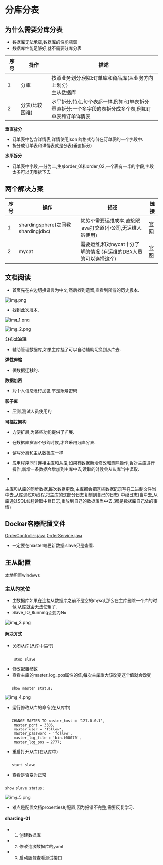 # 分库分表

## 为什么需要分库分表

* 数据库无法承载,数据库的性能瓶颈
* 数据库性能足够好,就不需要分库分表

| 序号 | 操作       | 描述                                                         |
|----|----------|------------------------------------------------------------|
| 1  | 分库       | 按照业务划分,例如:订单库和商品库(从业务方向上划分)<br> 主从数据库                      |
| 2  | 分表(比较困难) | 水平拆分,特点,每个表都一样,例如:订单表拆分<br> 垂直拆分:一个多字段的表拆分成多个表,例如订单表和订单详情表 |

**垂直拆分**

* 订单表中包含详情表,详情使用json 的格式存储在订单表的一个字段中.
* 拆分成订单表和详情表就是分表(垂直拆分)

**水平拆分**

* 订单表中字段,一分为二,生成order_01和order_02,一个表有一半的字段,字段太多可以无限拆下去.

## 两个解决方案

| 序号 | 操作                              | 描述                                     | 链接                                       |
|----|---------------------------------|----------------------------------------|------------------------------------------|
| 1  | shardingsphere(之间教shardingjdbc) | 优势不需要运维成本,直接跟java打交道(小公司,无运维人员使用)      | [官网](https://shardingsphere.apache.org/) |
| 2  | mycat                           | 需要运维,和对mycat十分了解的情况 (有运维的DBA人员的可以选择这个) | [官网](http://www.mycat.org.cn/)           |

## 文档阅读

* 首页先在右边切换语言为中文,然后找到遗留,查看到所有的历史版本.

![img.png](img.png)

* 找到此次版本.

![img_1.png](img_1.png)

![img_2.png](img_2.png)

**分布式治理**

* 辅助管理数据库,如果主库挂了可以自动辅助切换到从库去.

**弹性伸缩**

* 做数据迁移的.

**数据加密**

* 对个人信息进行加密,不是账号密码

**影子库**

* 压测,测试人员使用的

**可插拔架构**

* 方便扩展,为某些功能提供了扩展.

* 在数据库资源不够的时候,才会采用分库分表.

* 读写分离和主从数据库一样

* 应用程序同时连接主库和从库,如果有数据新增修改和删除操作,会对主库进行操作,新增一条数据会增加到主库中去,读取的时候会从从库当中读取.
*

主库和从库的同步数据,每次数据更改,主库都会把这些数据记录写在二进制文件当中去,从库通过IO线程,把主库的这部分日志复制到自己的日志(
中继日志)当中去,从库通过SQL线程读取中继日志,重放到自己的数据库当中去.(都是数据库自己做的事情)

## Docker容器配置文件

[OrderController.java](distributed-sharding-02%2Fsrc%2Fmain%2Fjava%2Fcom%2Fgrandfather%2Fwww%2FOrderController.java)
[OrderService.java](distributed-sharding-02%2Fsrc%2Fmain%2Fjava%2Fcom%2Fgrandfather%2Fwww%2FOrderService.java)

* 一定要在master端更新数据,slave只是查看.

## 主从配置

[本地配置windows](./windows的主从配置.html)

### 主从的坑位

* 主数据库如果在连接从数据库之前不是空的mysql,那么在主库删除一个库的时候,从库就会无法使用了.
* Slave_IO_Running会变为No

![img_3.png](img_3.png)

#### 解决方式

* 关闭从库(从库中运行)

```

    stop slave

```

* 修改配置参数
* 查看主库的master_log_pos属性的值,每次主库重大该改变这个值就会改变

```

   show master status;

```

![img_4.png](img_4.png)

* 运行修改从库的命令(在从库中)

```

   CHANGE MASTER TO master_host = '127.0.0.1',
    master_port = 3306,
    master_user = 'follow',
    master_password = 'follow',
    master_log_file = 'bin.000070',
    master_log_pos = 2777;

```

* 重启打开从库(在从库中)

```

   start slave

```

* 查看是否变为正常

```

show slave status;

```

![img_5.png](img_5.png)

* 难点是配置文档properties的配置,因为报错不完整,需要反复学习.

#### sharding-01

*
    1. 创建数据库
*
    2. 修改连接数据库的yaml
*
    3. 启动服务查看测试接口




